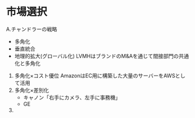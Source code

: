 # 市場選択
A.チャンドラーの戦略
- 多角化
- 垂直統合
- 地理的拡大(グローバル化)
LVMHはブランドのM&Aを通じて間接部門の共通化と多角化

1. 多角化×コスト優位
   AmazonはEC用に構築した大量のサーバーをAWSとして活用
3. 多角化×差別化
   - キャノン「右手にカメラ、左手に事務機」
   - GE
5. 
